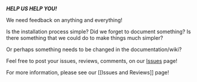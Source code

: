 ***HELP US HELP YOU!***

We need feedback on anything and everything!

Is the installation process simple? Did we forget to document something? Is there something that we could do to make things much simpler?

Or perhaps something needs to be changed in the documentation/wiki?

Feel free to post your issues, reviews, comments, on our [Issues](https://github.com/Calvin-CS/TSGL/issues) page!

For more information, please see our [[Issues and Reviews]] page!
